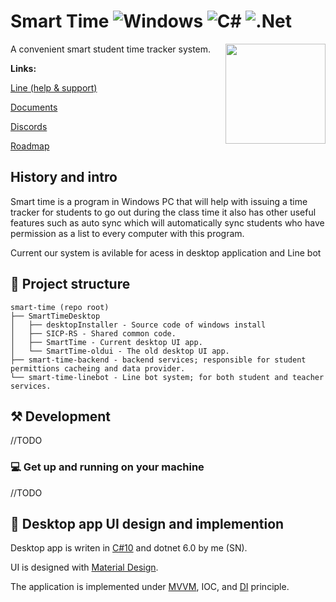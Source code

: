 # Smart Time ![Windows](https://img.shields.io/badge/Windows-0078D6?style=for-the-badge&logo=windows&logoColor=white) ![C#](https://img.shields.io/badge/c%23-%23239120.svg?style=for-the-badge&logo=c-sharp&logoColor=white) ![.Net](https://img.shields.io/badge/.NET-5C2D91?style=for-the-badge&logo=.net&logoColor=white)
<img align="right" width="160px" height="160px" src="/SmartTimeDesktop/SmartTime/Resources/smart_toilet_register.png">
A convenient smart student time tracker system.

**Links:**

[Line (help & support)]()

[Documents](https://1drv.ms/f/s!AtKx-CQIOZgigdl63O22WuDOluoLzg)

[Discords](https://discord.gg/P7AStcdZGt)

[Roadmap](https://trello.com/b/Ey8l51s7/smart-time)


## History and intro
Smart time is a program in Windows PC that will help with issuing a time tracker for
students to go out during the class time it also has other useful features such as
auto sync which will automatically sync students who have permission as a list to
every computer with this program.

Current our system is avilable for acess in desktop application and Line bot 
## 📂 Project structure

```
smart-time (repo root)
├── SmartTimeDesktop
│   ├── desktopInstaller - Source code of windows install
│   ├── SICP-RS - Shared common code.
│   ├── SmartTime - Current desktop UI app.
│   └── SmartTime-oldui - The old desktop UI app.
├── smart-time-backend - backend services; responsible for student permittions cacheing and data provider.
└── smart-time-linebot - Line bot system; for both student and teacher services.  
```

## ⚒️ Development

//TODO

### 💻 Get up and running on your machine

//TODO

## 📐 Desktop app UI design and implemention
Desktop app is writen in [C#10](https://www.blognone.com/node/125746) and dotnet 6.0 by me (SN).

UI is designed with [Material Design](https://material.io/design).

The application is implemented under [MVVM](https://en.wikipedia.org/wiki/Model%E2%80%93view%E2%80%93viewmodel), IOC, and [DI](https://en.wikipedia.org/wiki/Dependency_injection#C#) principle.
